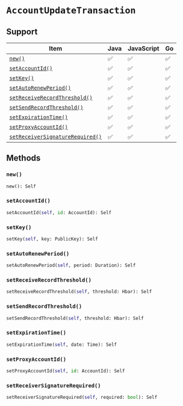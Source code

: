 # `AccountUpdateTransaction`

## Support

| Item | Java | JavaScript | Go
| - | - | - | - |
| [`new()`](#new) | ✅ | ✅ | ✅
| [`setAccountId()`](#setAccountId) | ✅ | ✅ | ✅
| [`setKey()`](#setKey) | ✅ | ✅ | ✅
| [`setAutoRenewPeriod()`](#setAutoRenewPeriod) | ✅ | ✅ | ✅
| [`setReceiveRecordThreshold()`](#setReceiveRecordThreshold) | ✅ | ✅ | ✅
| [`setSendRecordThreshold()`](#setSendRecordThreshold) | ✅ | ✅ | ✅
| [`setExpirationTime()`](#setExpirationTime) | ✅ | ✅ | ✅
| [`setProxyAccountId()`](#setProxyAccountId) | ✅ | ✅ | ✅
| [`setReceiverSignatureRequired()`](#setReceiverSignatureRequired) | ✅ | ✅ | ✅

## Methods

### `new()`

```python
new(): Self
```

### `setAccountId()`

```python
setAccountId(self, id: AccountId): Self
```

### `setKey()`

```python
setKey(self, key: PublicKey): Self
```

### `setAutoRenewPeriod()`

```python
setAutoRenewPeriod(self, period: Duration): Self
```

### `setReceiveRecordThreshold()`

```python
setReceiveRecordThreshold(self, threshold: Hbar): Self
```

### `setSendRecordThreshold()`

```python
setSendRecordThreshold(self, threshold: Hbar): Self
```

### `setExpirationTime()`

```python
setExpirationTime(self, date: Time): Self
```

### `setProxyAccountId()`

```python
setProxyAccountId(self, id: AccountId): Self
```

### `setReceiverSignatureRequired()`

```python
setReceiverSignatureRequired(self, required: bool): Self
```

